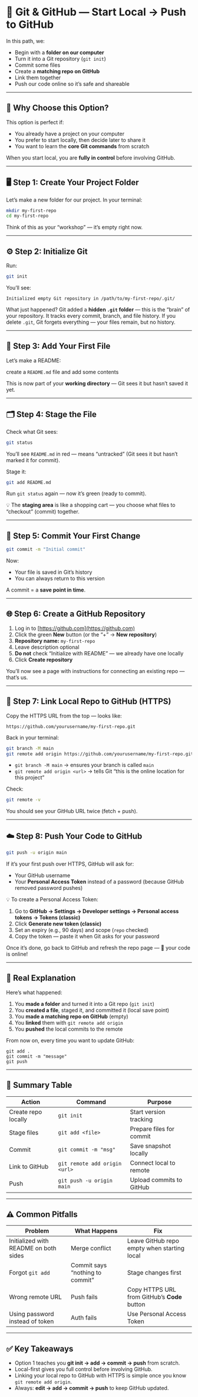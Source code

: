 
# 📂 Git & GitHub — Start Local → Push to GitHub

In this path, we:

* Begin with a **folder on our computer**
* Turn it into a Git repository (`git init`)
* Commit some files
* Create a **matching repo on GitHub**
* Link them together
* Push our code online so it’s safe and shareable

---

## 🎯 Why Choose this Option?

This option is perfect if:

* You already have a project on your computer
* You prefer to start locally, then decide later to share it
* You want to learn the **core Git commands** from scratch

When you start local, you are **fully in control** before involving GitHub.

---

## 🖥 Step 1: Create Your Project Folder

Let’s make a new folder for our project. In your terminal:

```bash
mkdir my-first-repo
cd my-first-repo
```

Think of this as your “workshop” — it’s empty right now.

---

## ⚙️ Step 2: Initialize Git

Run:

```bash
git init
```

You’ll see:

```
Initialized empty Git repository in /path/to/my-first-repo/.git/
```

What just happened?
Git added a **hidden `.git` folder** — this is the “brain” of your repository.
It tracks every commit, branch, and file history.
If you delete `.git`, Git forgets everything — your files remain, but no history.

---

## 📄 Step 3: Add Your First File

Let’s make a README:

create a `README.md` file and add some contents 

This is now part of your **working directory** — Git sees it but hasn’t saved it yet.

---

## 🗂 Step 4: Stage the File

Check what Git sees:

```bash
git status
```

You’ll see `README.md` in red — means “untracked” (Git sees it but hasn’t marked it for commit).

Stage it:

```bash
git add README.md
```

Run `git status` again — now it’s green (ready to commit).

💡 The **staging area** is like a shopping cart — you choose what files to “checkout” (commit) together.

---

## 💾 Step 5: Commit Your First Change

```bash
git commit -m "Initial commit"
```

Now:

* Your file is saved in Git’s history
* You can always return to this version

A commit = a **save point in time**.

---

## 🌐 Step 6: Create a GitHub Repository

1. Log in to [https://github.com](https://github.com)
2. Click the green **New** button (or the “+” → **New repository**)
3. **Repository name:** `my-first-repo`
4. Leave description optional
5. **Do not** check “Initialize with README” — we already have one locally
6. Click **Create repository**

You’ll now see a page with instructions for connecting an existing repo — that’s us.

---

## 🔗 Step 7: Link Local Repo to GitHub (HTTPS)

Copy the HTTPS URL from the top — looks like:

```
https://github.com/yourusername/my-first-repo.git
```

Back in your terminal:

```bash
git branch -M main
git remote add origin https://github.com/yourusername/my-first-repo.git
```

* `git branch -M main` → ensures your branch is called `main`
* `git remote add origin <url>` → tells Git “this is the online location for this project”

Check:

```bash
git remote -v
```

You should see your GitHub URL twice (fetch + push).

---

## ☁️ Step 8: Push Your Code to GitHub

```bash
git push -u origin main
```

If it’s your first push over HTTPS, GitHub will ask for:

* Your GitHub username
* Your **Personal Access Token** instead of a password (because GitHub removed password pushes)

💡 To create a Personal Access Token:

1. Go to **GitHub → Settings → Developer settings → Personal access tokens → Tokens (classic)**
2. Click **Generate new token (classic)**
3. Set an expiry (e.g., 90 days) and scope (`repo` checked)
4. Copy the token — paste it when Git asks for your password

Once it’s done, go back to GitHub and refresh the repo page — 🎉 your code is online!

---

## 🧠 Real Explanation

Here’s what happened:

1. You **made a folder** and turned it into a Git repo (`git init`)
2. You **created a file**, staged it, and committed it (local save point)
3. You **made a matching repo on GitHub** (empty)
4. You **linked** them with `git remote add origin`
5. You **pushed** the local commits to the remote

From now on, every time you want to update GitHub:

```
git add .
git commit -m "message"
git push
```

---

## 🧼 Summary Table

| Action              | Command                       | Purpose                  |
| ------------------- | ----------------------------- | ------------------------ |
| Create repo locally | `git init`                    | Start version tracking   |
| Stage files         | `git add <file>`              | Prepare files for commit |
| Commit              | `git commit -m "msg"`         | Save snapshot locally    |
| Link to GitHub      | `git remote add origin <url>` | Connect local to remote  |
| Push                | `git push -u origin main`     | Upload commits to GitHub |

---

## ⚠️ Common Pitfalls

| Problem                               | What Happens                    | Fix                                          |
| ------------------------------------- | ------------------------------- | -------------------------------------------- |
| Initialized with README on both sides | Merge conflict                  | Leave GitHub repo empty when starting local  |
| Forgot `git add`                      | Commit says “nothing to commit” | Stage changes first                          |
| Wrong remote URL                      | Push fails                      | Copy HTTPS URL from GitHub’s **Code** button |
| Using password instead of token       | Auth fails                      | Use Personal Access Token                    |

---

## ✅ Key Takeaways

* Option 1 teaches you **git init → add → commit → push** from scratch.
* Local-first gives you full control before involving GitHub.
* Linking your local repo to GitHub with HTTPS is simple once you know `git remote add origin`.
* Always: **edit → add → commit → push** to keep GitHub updated.